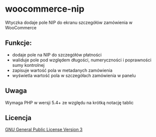 # woocommerce-nip

Wtyczka dodaje pole NIP do ekranu szczegółów zamówienia w WooCommerce

## Funkcje:
- dodaje pole na NIP do szczegółów płatności
- waliduje pole pod względem długości, numeryczności i poprawności sumy kontrolnej
- zapisuje wartość pola w metadanych zamówienia
- wyświetla wartość pola w szczegółach zamówienia w panelu

## Uwaga
Wymaga PHP w wersji 5.4+ ze względu na krótką notację tablic

## Licencja
[GNU General Public License Version 3](LICENSE.md)
